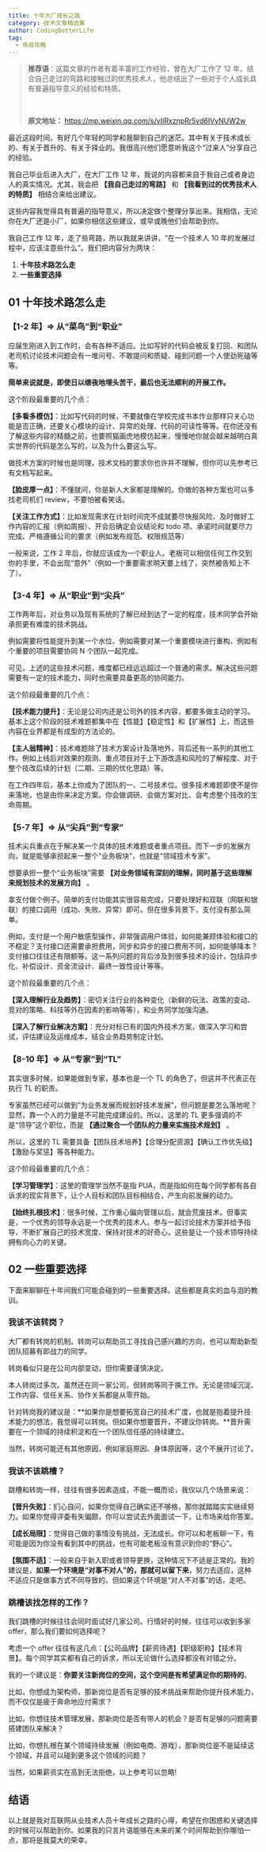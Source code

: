 ```yaml
---
title: 十年大厂成长之路
category: 技术文章精选集
author: CodingBetterLife
tag:
  - 练级攻略
---
```


> **推荐语**：这篇文章的作者有着丰富的工作经验，曾在大厂工作了 12 年。结合自己走过的弯路和接触过的优秀技术人，他总结出了一些对于个人成长具有普遍指导意义的经验和特质。
>
> <br/>
>
> **原文地址：** <https://mp.weixin.qq.com/s/vIIRxznpRr5yd6IVyNUW2w>

最近这段时间，有好几个年轻的同学和我聊到自己的迷茫。其中有关于技术成长的、有关于晋升的、有关于择业的。我很高兴他们愿意听我这个“过来人”分享自己的经验。

我自己毕业后进入大厂，在大厂工作 12 年，我说的内容都来自于我自己或者身边人的真实情况。尤其，我会把 **【我自己走过的弯路】** 和 **【我看到过的优秀技术人的特质】** 相结合来给出建议。

这些内容我觉得具有普遍的指导意义，所以决定做个整理分享出来。我相信，无论你在大厂还是小厂，如果你相信这些建议，或早或晚他们会帮助到你。

我自己工作 12 年，走了些弯路，所以我就来讲讲，“在一个技术人 10 年的发展过程中，应该注意些什么”。我们把内容分为两块：

1. **十年技术路怎么走**
2. **一些重要选择**

## 01 十年技术路怎么走

### 【1-2 年】=> 从“菜鸟”到“职业”

应届生刚进入到工作时，会有各种不适应。比如写好的代码会被反复打回、和团队老司机讨论技术问题会有一堆问号、不敢提问和质疑、碰到问题一个人使劲死磕等等。

**简单来说就是，即使日以继夜地埋头苦干，最后也无法顺利的开展工作。**

这个阶段最重要的几个点：

**【多看多模仿】**：比如写代码的时候，不要就像在学校完成书本作业那样只关心功能是否正确，还要关心模块的设计、异常的处理、代码的可读性等等。在你还没有了解这些内容的精髓之前，也要照猫画虎地模仿起来，慢慢地你就会越来越明白真实世界的代码是怎么写的，以及为什么要这么写。

做技术方案的时候也是同理，技术文档的要求你也许并不理解，但你可以先参考已有文档写起来。

**【脸皮厚一点】**：不懂就问，你是新人大家都是理解的。你做的各种方案也可以多找老司机们 review，不要怕被看笑话。

**【关注工作方式】**：比如发现需求在计划时间完不成就要尽快报风险、及时做好工作内容的汇报（例如周报）、开会后确定会议结论和 todo 项、承诺时间就要尽力完成、严格遵循公司的要求（例如发布规范、权限规范等）

一般来说，工作 2 年后，你就应该成为一个职业人。老板可以相信任何工作交到你的手里，不会出现“意外”（例如一个重要需求明天要上线了，突然被告知上不了）。

### 【3-4 年】=> 从“职业”到“尖兵”

工作两年后，对业务以及现有系统的了解已经到达了一定的程度，技术同学会开始承担更有难度的技术挑战。

例如需要将性能提升到某一个水位、例如需要对某一个重要模块进行重构、例如有个重要的项目需要协同 N 个团队一起完成。

可见，上述的这些技术问题，难度都已经远远超过一个普通的需求。解决这些问题需要有一定的技术能力，同时也需要具备更高的协同能力。

这个阶段最重要的几个点：

**【技术能力提升】**：无论是公司内还是公司外的技术内容，都要多做主动的学习。基本上这个阶段的技术难题都集中在【性能】【稳定性】和【扩展性】上，而这些内容在业界都是有成型的方法论的。

**【主人翁精神】**：技术难题除了技术方案设计及落地外，背后还有一系列的其他工作。例如上线后对效果的观测、重点项目对于上下游改造和风险的了解程度、对于整个技改后续的计划（二期、三期的优化思路）等。

在工作四年后，基本上你成为了团队的一、二号技术位。很多技术难题即使不是你来落地，也是由你来决定方案。你会做调研、会做方案对比、会考虑整个技改的生命周期。

### 【5-7 年】=> 从“尖兵”到“专家”

技术尖兵重点在于解决某一个具体的技术难题或者重点项目。而下一步的发展方向，就是能够承担起来一整个“业务板块”，也就是“领域技术专家”。

想要承担一整个“业务板块”需要 **【对业务领域有深刻的理解，同时基于这些理解来规划技术的发展方向】** 。

拿支付做个例子。简单的支付功能其实很容易完成，只要处理好和双联（网联和银联）的接口调用（成功、失败、异常）即可。但在很多背景下，支付没有那么简单。

例如，支付是一个用户敏感型操作，非常强调用户体验，如何能兼顾体验和接口的不稳定？支付接口还需要承担费用，同步和异步的接口费用不同，如何能够降本？支付接口往往还有限额等。这一系列问题的背后涉及到很多技术的设计，包括异步化、补偿设计、资金流设计、最终一致性设计等等。

这个阶段最重要的几个点：

**【深入理解行业及趋势】**：密切关注行业的各种变化（新鲜的玩法、政策的变动、竞对的策略、科技等外在因素的影响等等），和业务同学加强沟通。

**【深入了解行业解决方案】**：充分对标已有的国内外技术方案，做深入学习和尝试，评估建设及运维成本，结合业务趋势制定计划。

### 【8-10 年】=> 从“专家”到“TL”

其实很多时候，如果能做到专家，基本也是一个 TL 的角色了，但这并不代表正在执行 TL 的职责。

专家虽然已经可以做到“为业务发展而规划好技术发展”，但问题是要怎么落地呢？显然，靠一个人的力量是不可能完成建设的。所以，这里的 TL 更多强调的不是“领导”这个职位，而是 **【通过聚合一个团队的力量来实施技术规划】** 。

所以，这里的 TL 需要具备【团队技术培养】【合理分配资源】【确认工作优先级】【激励与奖惩】等各种能力。

这个阶段最重要的几个点：

**【学习管理学】**：这里的管理学当然不是指 PUA，而是指如何在每个同学都有各自诉求的现实背景下，让个人目标和团队目标相结合，产生向前发展的动力。

**【始终扎根技术】**：很多时候，工作重心偏向管理以后，就会荒废技术。但事实是，一个优秀的领导永远是一个优秀的技术人。参与一起讨论技术方案并给予指导、不断扩展自己的技术宽度、保持对技术的好奇心，这些是让一个技术领导持续拥有向心力的关键。

## 02 一些重要选择

下面来聊聊在十年间我们可能会碰到的一些重要选择。这些都是真实的血与泪的教训。

### 我该不该转岗？

大厂都有转岗的机制。转岗可以帮助员工寻找自己感兴趣的方向，也可以帮助新型团队招募有即战力的同学。

转岗看似只是在公司内部变动，但你需要谨慎决定。

本人转岗过多次。虽然还在同一家公司，但转岗等同于换工作。无论是领域沉淀、工作内容、信任关系、协作关系都是从零开始。

针对转岗我的建议是：**如果你是想要拓宽自己的技术广度，也就是抱着提升技术能力的想法，我觉得可以转岗。但如果你想要晋升，不建议你转岗。**晋升需要在一个领域的持续积淀和在一个团队信任感的持续建立。

当然，转岗可能还有其他原因，例如家庭原因、身体原因等，这个不展开讨论了。

### 我该不该跳槽？

跳槽和转岗一样，往往有很多因素造成，不能一概而论，我仅以几个场景来说：

**【晋升失败】**：扪心自问，如果你觉得自己确实还不够格，那你就踏踏实实继续努力。如果你觉得评委有失偏颇，你可以尝试去外面面试一下，让市场来给你答案。

**【成长局限】**：觉得自己做的事情没有挑战，无法成长。你可以和老板聊一下，有可能是因为你没有看到其中的挑战，也有可能老板没有意识到你的“野心”。

**【氛围不适】**：一般来自于新入职或者领导更换，这种情况下不适是正常的。我的建议是，**如果一个环境是“对事不对人”的，那就可以留下来**，努力去适应，这种不适应只是做事方式不同导致的。但如果这个环境是“对人不对事”的话，走吧。

### 跳槽该找怎样的工作？

我们跳槽的时候往往会同时面试好几家公司。行情好的时候，往往可以收到多家 offer，那么我们要如何选择呢？

考虑一个 offer 往往有这几点：【公司品牌】【薪资待遇】【职级职称】【技术背景】。每个同学其实都有自己的诉求，所以无论做什么选择都没有对错之分。

我的一个建议是：**你要关注新岗位的空间，这个空间是有希望满足你的期待的**。

比如，你想成为架构师，那新岗位是否有足够的技术挑战来帮助你提升技术能力，而不仅仅是疲于奔命地应付需求？

比如，你想往技术管理发展，那新岗位是否有带人的机会？是否有足够的问题需要搭建团队来解决？

比如，你想扎根在某个领域持续发展（例如电商、游戏），那新岗位是不是延续这个领域，并且可以碰到更多这个领域的问题？

当然，如果薪资实在高到无法拒绝，以上参考可以忽略!

## 结语

以上就是我对互联网从业技术人员十年成长之路的心得，希望在你困惑和关键选择的时候可以帮助到你。如果我的只言片语能够在未来的某个时间帮助到你哪怕一点，那将是我莫大的荣幸。

<!-- @include: @article-footer.snippet.md -->

